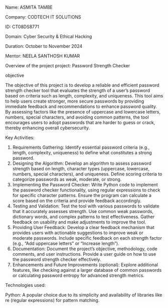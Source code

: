Name: ASMITA TAMBE

Company: CODTECH IT SOLUTIONS

ID: CT08DS8771

Domain: Cyber Security & Ethical Hacking

Duration: October to November 2024

Mentor: NEELA SANTHOSH KUMAR

Overview of the project
project: Password Strength Checker

objective

The objective of this project is to develop a reliable and efficient password strength checker tool that evaluates the strength of a user’s password based on criteria such as length, complexity, and uniqueness. This tool aims to help users create stronger, more secure passwords by providing immediate feedback and recommendations to enhance password quality. By assessing factors like the presence of uppercase and lowercase letters, numbers, special characters, and avoiding common patterns, the tool encourages users to adopt passwords that are harder to guess or crack, thereby enhancing overall cybersecurity.

Key Activities:

1. Requirements Gathering:
Identify essential password criteria (e.g., length, complexity, uniqueness) to define what constitutes a strong password.
2. Designing the Algorithm:
Develop an algorithm to assess password strength based on length, character types (uppercase, lowercase, numbers, special characters), and uniqueness.
Define scoring criteria to categorize passwords as weak, moderate, or strong.
3. Implementing the Password Checker:
Write Python code to implement the password checker functionality, using regular expressions to check for specific character patterns.
Ensure the program can calculate a score based on the criteria and provide feedback accordingly.
4. Testing and Validation:
Test the tool with various passwords to validate that it accurately assesses strength.
Use common weak passwords, dictionary words, and complex patterns to test effectiveness.
Gather feedback on usability and make adjustments to improve the tool.
5. Providing User Feedback:
Develop a clear feedback mechanism that provides users with actionable suggestions to improve weak or moderate passwords.
Include specific feedback on each strength factor (e.g., “Add uppercase letters” or “Increase length”).
6. Documentation:
Document the project’s objective, methodology, code comments, and user instructions.
Provide a user guide on how to use the password strength checker effectively.
7. Enhancements and Future Improvements (optional):
Explore additional features, like checking against a larger database of common passwords or calculating password entropy for advanced strength metrics.

Technologies used:

Python: A popular choice due to its simplicity and availability of libraries like re (regular expressions) for pattern matching.


